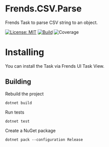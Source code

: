 # Frends.CSV.Parse
Frends Task to parse CSV string to an object.

[![License: MIT](https://img.shields.io/badge/License-MIT-green.svg)](https://opensource.org/licenses/MIT) 
[![Build](https://github.com/FrendsPlatform/Frends.CSV2/actions/workflows/Parse_build_and_test_on_main.yml/badge.svg)](https://github.com/FrendsPlatform/Frends.CSV2/actions)
![Coverage](https://app-github-custom-badges.azurewebsites.net/Badge?key=FrendsPlatform/Frends.CSV2/Frends.CSV.Parse|main)

# Installing

You can install the Task via Frends UI Task View.

## Building


Rebuild the project

`dotnet build`

Run tests
 
`dotnet test`


Create a NuGet package

`dotnet pack --configuration Release`
